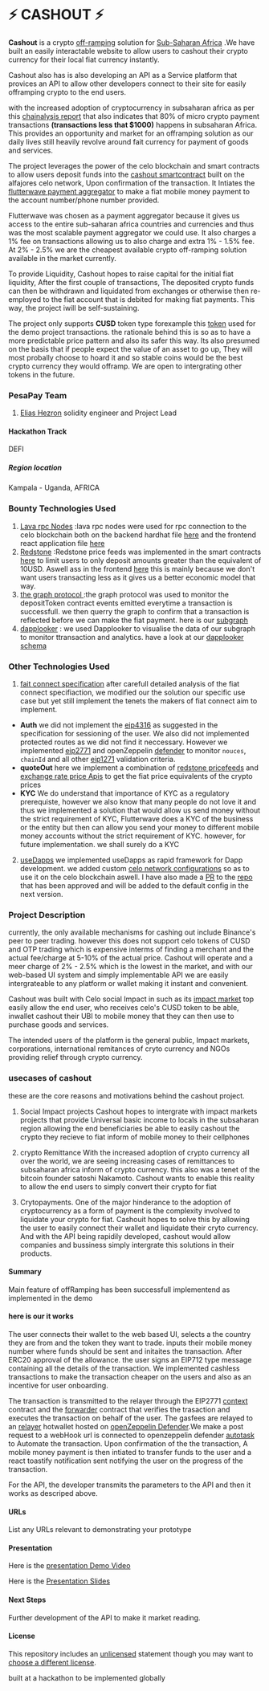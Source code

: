 # ⚡ CASHOUT ⚡

**Cashout** is a crypto [off-ramping](https://www.babypips.com/crypto/learn/what-are-fiat-on-ramps-and-off-ramps) solution for [Sub-Saharan Africa](https://en.wikipedia.org/wiki/Sub-Saharan_Africa) .We have built an easily interactable website to allow users to cashout their crypto currency for their local fiat currency instantly.

Cashout also has is also developing an API as a Service platform that provices an API to allow other developers connect to their site for easily offramping crypto to the end users.

with the increased adoption of cryptocurrency in subsaharan africa as per this [chainalysis report](https://blog.chainalysis.com/reports/sub-saharan-africa-cryptocurrency-geography-report-2022-preview/#:~:text=Sub%2Dsaharan%20Africa%20accounts%20for,growth%20over%20the%20year%20prior.) that also indicates that 80% of micro crypto payment transactions **(transactions less that $1000)** happens in subsaharan Africa.
This provides an opportunity and market for an offramping solution as our daily lives still heavily revolve around fait currency for payment of goods and services.

The project leverages the power of the celo blockchain and smart contracts to allow users deposit funds into the [cashout smartcontract](https://alfajores.celoscan.io/address/0xdD01c2DcAf4f1899d36987A8bc7E856d48efe1D2#code) built on the alfajores celo network, Upon confirmation of the transaction. It Intiates the [flutterwave payment aggregator](developer.flutterwave.com) to make a fiat mobile money payment to the account number/phone number provided.

Flutterwave was chosen as a payment aggregator because it gives us access to the entire sub-saharan africa countries and currencies and thus was the most scalable payment aggregator we could use. It also charges a 1% fee on transactions allowing us to also charge and extra 1% - 1.5% fee. At 2% - 2.5% we are the cheapest available crypto off-ramping solution available in the market currently.

To provide Liquidity, Cashout hopes to raise capital for the initial fiat liquidity, After the first couple of transactions, The deposited crypto funds can then be withdrawn and liquidated from exchanges or otherwise then re-employed to the fiat account that is debited for making fiat payments. This way, the project iwill be self-sustaining.

The project only supports **CUSD** token type forexample this [token](https://alfajores.celoscan.io/address/0x91A794303F6A1D18Ae03ec689983568D76121E00#code) used for the demo project transactions. the rationale behind this is so as to have a more predictable price pattern and also its safer this way. Its also presumed on the basis that if people expect the value of an asset to go up, They will most probally choose to hoard it and so stable coins would be the best crypto currency they would offramp. We are open to intergrating other tokens in the future.

### PesaPay Team

1. [Elias Hezron](eliashezron23@gmail.com) solidity engineer and Project Lead

#### Hackathon Track

DEFI

##### Region location

Kampala - Uganda, AFRICA

### Bounty Technologies Used

1. [Lava rpc Nodes](https://lavanet.xyz/)
   :lava rpc nodes were used for rpc connection to the celo blockchain both on the backend hardhat file [here](https://github.com/eliashezron/pesapay/blob/9229828c017765de6ea9dca2351fed7a49ba7b22/pesapay/hardhat/hardhat.config.js#L31) and the frontend react application file [here](https://github.com/eliashezron/pesapay/blob/9229828c017765de6ea9dca2351fed7a49ba7b22/pesapay/client/src/config.js#L9)
2. [Redstone](https://app.redstone.finance/)
   :Redstone price feeds was implemented in the smart contracts [here](https://github.com/eliashezron/pesapay/blob/9229828c017765de6ea9dca2351fed7a49ba7b22/pesapay/hardhat/contracts/CashOut.sol#L57) to limit users to only deposit amounts greater than the equivalent of 10USD. Aswell ass in the frontend [here](https://github.com/eliashezron/pesapay/blob/9229828c017765de6ea9dca2351fed7a49ba7b22/pesapay/client/src/utils/depositFunction.js#L10) this is mainly because we don't want users transacting less as it gives us a better economic model that way.
3. [the graph protocol ](https://thegraph.com/en/)
   :the graph protocol was used to monitor the depositToken contract events emitted everytime a transaction is successfull. we then querry the graph to confirm that a transaction is reflected before we can make the fiat payment. here is our [subgraph](https://thegraph.com/hosted-service/subgraph/eliashezron/cashout)
4. [dapplooker](https://dapplooker.com/)
   : we used Dapplooker to visualise the data of our subgraph to monitor ttransaction and analytics. have a look at our [dapplooker schema](https://analytics.dapplooker.com/browse/2/schema/cashout)

### Other Technologies Used

1. [fait connect specification](https://github.com/fiatconnect/specification)
   after carefull detailed analysis of the fiat connect specifiaction, we modified our the solution our specific use case but yet still implement the tenets the makers of fiat connect aim to implement.

- **Auth** we did not implement the [eip4316](https://eips.ethereum.org/EIPS/eip-4361) as suggested in the specification for sessioning of the user. We also did not implemented protected routes as we did not find it neccessary. However we implemented [eip2771](https://eips.ethereum.org/EIPS/eip-2771) and openZeppelin [defender](https://docs.openzeppelin.com/defender/) to monitor `nouces`, `chainId` and all other [eip1271](https://eips.ethereum.org/EIPS/eip-1271) validation criteria.
- **quoteOut** here we implement a combination of [redstone pricefeeds](https://app.redstone.finance/#/app/tokens) and [exchange rate price Apis](https://api.exchangerate-api.com/v4/latest/USD) to get the fiat price equivalents of the crypto prices
- **KYC** We do understand that importance of KYC as a regulatory prerequiste, however we also know that many people do not love it and thus we implemented a solution that would allow us send money without the strict requirement of KYC, Flutterwave does a KYC of the business or the entity but then can allow you send your money to different mobile money accounts without the strict requirement of KYC. however, for future implementation. we shall surely do a KYC

2. [useDapps](https://usedapp-docs.netlify.app/docs/) we implemented useDapps as rapid framework for Dapp development. we added custom [celo network configurations](https://github.com/eliashezron/pesapay/blob/pesapay/pesapay/client/src/utils/celoChain.js) so as to use it on the celo blockchain aswell. I have also made a [PR](https://github.com/TrueFiEng/useDApp/pull/1017) to the [repo](https://github.com/TrueFiEng/useDApp) that has been approved and will be added to the default config in the next version.

### Project Description

currently, the only available mechanisms for cashing out include Binance's peer to peer trading. however this does not support celo tokens of CUSD and OTP trading which is expensive interms of finding a merchant and the actual fee/charge at 5-10% of the actual price.
Cashout will operate and a meer charge of 2% - 2.5% which is the lowest in the market, and with our web-based UI system and simply implementable API we are easily intergrateable to any platform or wallet making it instant and convenient.

Cashout was built with Celo social Impact in such as its [impact market](https://www.impactmarket.com/) top easily allow the end user, who receives celo's CUSD token to be able, inwallet cashout their UBI to mobile money that they can then use to purchase goods and services.

The intended users of the platform is the general public, Impact markets, corporations, international remitances of cryto currency and NGOs providing relief through crypto currency.

### usecases of cashout

these are the core reasons and motivations behind the cashout project.

1. Social Impact projects
   Cashout hopes to intergrate with impact markets projects that provide Universal basic income to locals in the subsaharan region allowing the end beneficiaries be able to easily cashout the crypto they recieve to fiat inform of mobile money to their cellphones

2. crypto Remittance
   With the increased adoption of crypto currency all over the world, we are seeing increasing cases of remittances to subsaharan africa inform of crypto currency. this also was a tenet of the bitcoin founder satoshi Nakamoto. Cashout wants to enable this reality to allow the end users to simply convert their crypto for fiat

3. Crytopayments.
   One of the major hinderance to the adoption of cryptocurrency as a form of payment is the complexity involved to liquidate your crypto for fiat. Cashouit hopes to solve this by allowing the user to easily connect their wallet and liquidate their cryto currency. And with the API being rapidily developed, cashout would allow companies and bussiness simply intergrate this solutions in their products.

#### Summary

Main feature of offRamping has been successfull implementend as implemented in the demo

#### here is our it works

The user connects their wallet to the web based UI, selects a the country they are from and the token they want to trade. inputs their mobile money number where funds should be sent and initaites the transaction.
After ERC20 approval of the allowance. the user signs an EIP712 type message containing all the details of the transaction. We implemented cashless transactions to make the transaction cheaper on the users and also as an incentive for user onboarding.

The transaction is transmitted to the relayer through the EIP2771 [context](https://github.com/OpenZeppelin/openzeppelin-contracts/blob/master/contracts/metatx/ERC2771Context.sol) contract and the [forwarder](https://github.com/OpenZeppelin/openzeppelin-contracts/blob/master/contracts/metatx/MinimalForwarder.sol) contract that verifies the trasaction and executes the transaction on behalf of the user. The gasfees are relayed to an [relayer](https://docs.openzeppelin.com/defender/relay) hotwallet hosted on [openZeppelin Defender](https://defender.openzeppelin.com/).We make a post request to a webHook url is connected to openzeppelin defender [autotask](https://docs.openzeppelin.com/defender/autotasks) to Automate the transaction.
Upon confirmation of the the transaction, A mobile money payment is then intiated to transfer funds to the user and a react toastify notification sent notifying the user on the progress of the transaction.

For the API, the developer transmits the parameters to the API and then it works as descriped above.

#### URLs

List any URLs relevant to demonstrating your prototype

#### Presentation

Here is the [presentation Demo Video](https://drive.google.com/file/d/1Oxmd0XB62XxKfqRDfVnKJB2LBil7fog4/view)

Here is the [Presentation Slides](https://docs.google.com/presentation/d/1Hxm5nsoAFjukMo-_meXa7dIzfZdzAFGb7fy7pRkg1cY/edit?usp=sharing)

#### Next Steps

Further development of the API to make it market reading.

#### License

This repository includes an [unlicensed](http://unlicense.org/) statement though you may want to [choose a different license](https://choosealicense.com/).

built at a hackathon to be implemented globally
